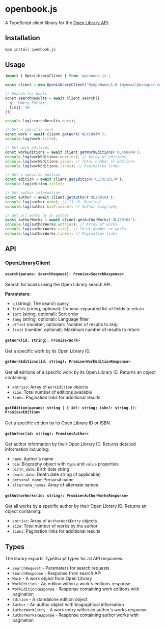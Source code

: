 # openbook.js

A TypeScript client library for the [Open Library API](https://openlibrary.org/developers/api).

## Installation

```bash
npm install openbook.js
```

## Usage

```typescript
import { OpenLibraryClient } from 'openbook.js';

const client = new OpenLibraryClient("MyAppName/1.0 (myemail@example.com)");

// Search for books
const searchResults = await client.search({
  q: 'Harry Potter',
  limit: 10
});

console.log(searchResults.docs);

// Get a specific work
const work = await client.getWork('OL45804W');
console.log(work.title);

// Get work editions
const workEditions = await client.getWorkEditions('OL45804W');
console.log(workEditions.entries); // Array of editions
console.log(workEditions.size); // Total number of editions
console.log(workEditions.links); // Pagination links

// Get a specific edition
const edition = await client.getEdition('OL7353617M');
console.log(edition.title);

// Get author information
const author = await client.getAuthor('OL23919A');
console.log(author.name); // "J. K. Rowling"
console.log(author.bio?.value); // Author biography

// Get all works by an author
const authorWorks = await client.getAuthorWorks('OL23919A');
console.log(authorWorks.entries); // Array of works
console.log(authorWorks.size); // Total number of works
console.log(authorWorks.links); // Pagination links
```

## API

### OpenLibraryClient

#### `search(params: SearchRequest): Promise<SearchResponse>`

Search for books using the Open Library search API.

**Parameters:**
- `q` (string): The search query
- `fields` (string, optional): Comma-separated list of fields to return
- `sort` (string, optional): Sort order
- `lang` (string, optional): Language filter
- `offset` (number, optional): Number of results to skip
- `limit` (number, optional): Maximum number of results to return

#### `getWork(id: string): Promise<Work>`

Get a specific work by its Open Library ID.

#### `getWorkEditions(id: string): Promise<WorkEditionResponse>`

Get all editions of a specific work by its Open Library ID. Returns an object containing:
- `entries`: Array of `WorkEdition` objects
- `size`: Total number of editions available
- `links`: Pagination links for additional results

#### `getEdition(params: string | { id?: string; isbn?: string }): Promise<Edition>`

Get a specific edition by its Open Library ID or ISBN.

#### `getAuthor(id: string): Promise<Author>`

Get author information by their Open Library ID. Returns detailed information including:
- `name`: Author's name
- `bio`: Biography object with `type` and `value` properties
- `birth_date`: Birth date string
- `death_date`: Death date string (if applicable)
- `personal_name`: Personal name
- `alternate_names`: Array of alternate names

#### `getAuthorWorks(id: string): Promise<AuthorWorksResponse>`

Get all works by a specific author by their Open Library ID. Returns an object containing:
- `entries`: Array of `AuthorWorkEntry` objects
- `size`: Total number of works by the author
- `links`: Pagination links for additional results

## Types

The library exports TypeScript types for all API responses:

- `SearchRequest` - Parameters for search requests
- `SearchResponse` - Response from search API
- `Work` - A work object from Open Library
- `WorkEdition` - An edition within a work's editions response
- `WorkEditionResponse` - Response containing work editions with pagination
- `Edition` - A standalone edition object
- `Author` - An author object with biographical information
- `AuthorWorkEntry` - A work entry within an author's works response
- `AuthorWorksResponse` - Response containing author works with pagination
